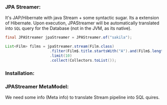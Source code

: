 ### JPA Streamer:
It's JAP/Hibernate with java Stream + some syntactic sugar. Its a extension of Hibernate. Upon execution, JPAStreamer will be automatically translated into `SQL` query for the Database (not in the JVM, as its native).

```java
final JPAStreamer jpaStreamer = JPAStreamer.of("sakila");

List<Film> films = jpaStreamer.stream(Film.class)
                    .filter(Film$.title.startsWith("A").and(Film$.length.greaterThan(60)))
                    .limit(10)
                    .collect(Collectors.toList());
```


### Installation:

### JPAStreamer MetaModel:
We need some info (Meta info) to translate Stream pipeline into SQL quires.